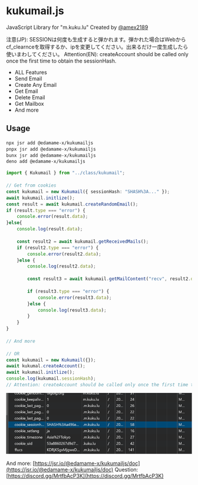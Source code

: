# kukumail.js

JavaScript Library for "m.kuku.lu"
Created by [@amex2189](https://twitter.com/amex2189)

注意(JP): SESSIONは何度も生成すると弾かれます。弾かれた場合はWebからcf_clearnceを取得するか、ipを変更してください。出来るだけ一度生成したら使いまわしてください。
Attention(EN): createAccount should be called only once the first time to obtain the sessionHash.

-   ALL Features
-   Send Email
-   Create Any Email
-   Get Email
-   Delete Email
-   Get Mailbox
-   And more

## Usage

```bash
npx jsr add @edamame-x/kukumailjs
pnpx jsr add @edamame-x/kukumailjs
bunx jsr add @edamame-x/kukumailjs
deno add @edamame-x/kukumailjs
```

```ts
import { Kukumail } from "../class/kukumail";

// Get from cookies
const kukumail = new Kukumail({ sessionHash: "SHASH%3A..." });
await kukumail.initlize();
const result = await kukumail.createRandomEmail();
if (result.type === "error") {
    console.error(result.data);
}else{
    console.log(result.data);

    const result2 = await kukumail.getReceivedMails();
    if (result2.type === "error") {
        console.error(result2.data);
    }else {
        console.log(result2.data);

        const result3 = await kukumail.getMailContent("recv", result2.data[0].id);

        if (result3.type === "error") {
            console.error(result3.data);
        }else {
            console.log(result3.data);
        }
    }
}

// And more

// OR
const kukumail = new Kukumail({});
await kukumal.createAccount();
await kukumail.initlize();
console.log(kukumail.sessionHash);
// Attention: createAccount should be called only once the first time to obtain the sessionHash.
```

![cookies](./assets/cookies.png)

And more: [https://jsr.io/@edamame-x/kukumailjs/doc](https://jsr.io/@edamame-x/kukumailjs/doc)
Question: [https://discord.gg/MrtfbAcP3K](https://discord.gg/MrtfbAcP3K)
